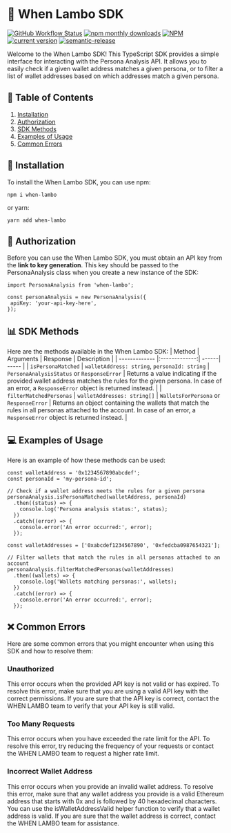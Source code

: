 # 🚀 When Lambo SDK

[![GitHub Workflow Status](https://img.shields.io/github/actions/workflow/status/piotrsitarz/when-lambo/release.yml?branch=main)](https://github.com/piotrsitarz/when-lambo)
[![npm monthly downloads](https://img.shields.io/npm/dm/when-lambo.svg)](https://www.npmjs.com/package/when-lambo)
[![NPM](https://img.shields.io/npm/l/when-lambo)](https://www.npmjs.com/package/when-lambo)
[![current version](https://img.shields.io/npm/v/when-lambo.svg)](https://www.npmjs.com/package/when-lambo)
[![semantic-release](https://img.shields.io/badge/%20%20%F0%9F%93%A6%F0%9F%9A%80-semantic--release-e10079.svg)](https://github.com/semantic-release/semantic-release)

Welcome to the When Lambo SDK! This TypeScript SDK provides a simple interface for interacting with the Persona Analysis API. It allows you to easily check if a given wallet address matches a given persona, or to filter a list of wallet addresses based on which addresses match a given persona.

## 📑 Table of Contents

1. [Installation](#-installation)
2. [Authorization](#-authorization)
3. [SDK Methods](#-sdk-methods)
4. [Examples of Usage](#-examples-of-usage)
5. [Common Errors](#-common-errors)

## 💾 Installation

To install the When Lambo SDK, you can use npm:

```
npm i when-lambo
```

or yarn:

```
yarn add when-lambo
```

## 🔑 Authorization

Before you can use the When Lambo SDK, you must obtain an API key from the **link to key generation**. This key should be passed to the PersonaAnalysis class when you create a new instance of the SDK:

```
import PersonaAnalysis from 'when-lambo';

const personaAnalysis = new PersonaAnalysis({
 apiKey: 'your-api-key-here',
});
```

## 📊 SDK Methods

Here are the methods available in the When Lambo SDK:
| Method | Arguments | Response | Description |
| ------------- |:-------------:| ------| ----- |
| `isPersonaMatched` | `walletAddress: string`, `personaId: string` | `PersonaAnalysisStatus` or `ResponseError` | Returns a value indicating if the provided wallet address matches the rules for the given persona. In case of an error, a `ResponseError` object is returned instead. |
| `filterMatchedPersonas` | `walletAddresses: string[]` | `WalletsForPersona` or `ResponseError` | Returns an object containing the wallets that match the rules in all personas attached to the account. In case of an error, a `ResponseError` object is returned instead. |

## 💻 Examples of Usage

Here is an example of how these methods can be used:

```
const walletAddress = '0x1234567890abcdef';
const personaId = 'my-persona-id';

// Check if a wallet address meets the rules for a given persona
personaAnalysis.isPersonaMatched(walletAddress, personaId)
  .then((status) => {
    console.log('Persona analysis status:', status);
  })
  .catch((error) => {
    console.error('An error occurred:', error);
  });

const walletAddresses = ['0xabcdef1234567890', '0xfedcba0987654321'];

// Filter wallets that match the rules in all personas attached to an account
personaAnalysis.filterMatchedPersonas(walletAddresses)
  .then((wallets) => {
    console.log('Wallets matching personas:', wallets);
  })
  .catch((error) => {
    console.error('An error occurred:', error);
  });
```

## ❌ Common Errors

Here are some common errors that you might encounter when using this SDK and how to resolve them:

### Unauthorized

This error occurs when the provided API key is not valid or has expired. To resolve this error, make sure that you are using a valid API key with the correct permissions. If you are sure that the API key is correct, contact the WHEN LAMBO team to verify that your API key is still valid.

### Too Many Requests

This error occurs when you have exceeded the rate limit for the API. To resolve this error, try reducing the frequency of your requests or contact the WHEN LAMBO team to request a higher rate limit.

### Incorrect Wallet Address

This error occurs when you provide an invalid wallet address. To resolve this error, make sure that any wallet address you provide is a valid Ethereum address that starts with 0x and is followed by 40 hexadecimal characters. You can use the isWalletAddressValid helper function to verify that a wallet address is valid. If you are sure that the wallet address is correct, contact the WHEN LAMBO team for assistance.
